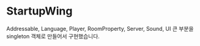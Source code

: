 # StartupWing

Addressable, Language, Player, RoomProperty, Server, Sound, UI
큰 부분을 singleton 객체로 만들어서 구현했습니다.
